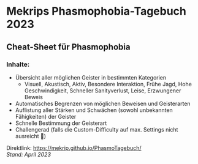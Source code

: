 # Mekrips Phasmophobia-Tagebuch 2023
## Cheat-Sheet für Phasmophobia  
    
### Inhalte:
- Übersicht aller möglichen Geister in bestimmten Kategorien
  - Visuell, Akustisch, Aktiv, Besondere Interaktion, Frühe Jagd, Hohe Geschwindigkeit, Schneller Sanityverlust, Leise, Erzwungener Beweis
- Automatisches Begrenzen von möglichen Beweisen und Geisterarten
- Auflistung aller Stärken und Schwächen (sowohl unbekannten Fähigkeiten) der Geister
- Schnelle Bestimmung der Geisterart
- Challengerad (falls die Custom-Difficulty auf max. Settings nicht ausreicht 🙂)
  
  
Direktlink: https://mekrip.github.io/PhasmoTagebuch/  
_Stand: April 2023_  
